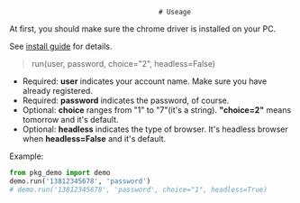                                          # Useage

At first, you should make sure the chrome driver is installed on your PC.

See [install guide]("http://splinter.readthedocs.io/en/latest/install.html") for details.

>run(user, password, choice="2", headless=False)

- Required: **user** indicates your account name. Make sure you have already registered.
- Required: **password** indicates the password, of course.
- Optional: **choice** ranges from "1" to "7"(it's a string). **"choice=2"** means tomorrow and it's default.
- Optional: **headless** indicates the type of browser. It's headless browser when **headless=False** and it's default.

Example:
```python
from pkg_demo import demo
demo.run('13812345678', 'password')
# demo.run('13812345678', 'password', choice="1", headless=True)
```